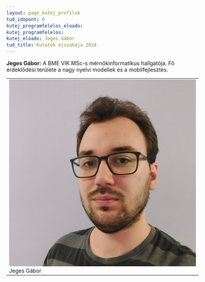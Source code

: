 ```yaml
---
layout: page_kutej_profilok
tud_idopont: 0
kutej_programfelelos_eloado:
kutej_programfelelos: 
kutej_eloado: Jeges Gábor
tud_title: Kutatók éjszakája 2024
---
```

**Jeges Gábor:** A BME VIK MSc-s mérnökinformatikus hallgatója. Fő érdeklődési területe a nagy nyelvi modellek és a mobilfejlesztés.	



 <table class="picture">
<tr>
<td>

<div class="gallery">
    <img src="images/jeges_gabor.jpg" max-width="250" max-height="200">
  <div class="desc">Jeges Gábor</div>
</div>

</td>
</tr>
</table>
